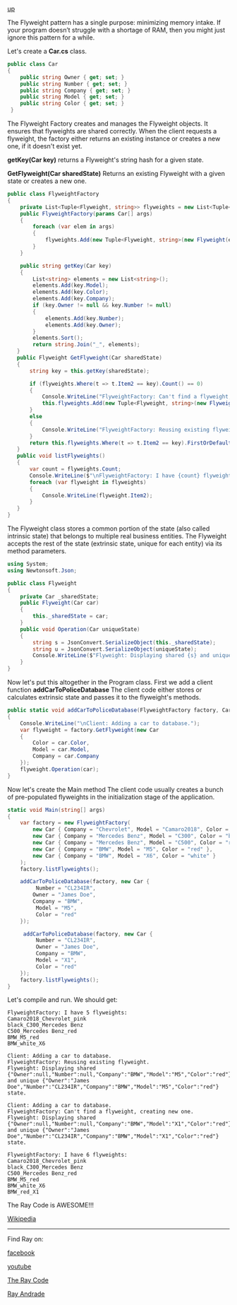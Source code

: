 [up](../README.md)

The Flyweight pattern has a single purpose: minimizing memory intake. If your program doesn’t struggle with a shortage of RAM, then you might just ignore this pattern for a while.

Let's create a **Car.cs** class.
```c#
public class Car
{
    public string Owner { get; set; }
    public string Number { get; set; }
    public string Company { get; set; }
    public string Model { get; set; }
    public string Color { get; set; }
 }
```
The Flyweight Factory creates and manages the Flyweight objects. 
It ensures that flyweights are shared correctly. 
When the client requests a flyweight, the factory either returns an existing instance or creates a new one, if it doesn't exist yet.

**getKey(Car key)** returns a Flyweight's string hash for a given state.

**GetFlyweight(Car sharedState)** Returns an existing Flyweight with a given state or creates a new one.

```c#
public class FlyweightFactory
{
    private List<Tuple<Flyweight, string>> flyweights = new List<Tuple<Flyweight, string>>();
    public FlyweightFactory(params Car[] args)
    {
        foreach (var elem in args)
        {
            flyweights.Add(new Tuple<Flyweight, string>(new Flyweight(elem), this.getKey(elem)));
        }
    }

    public string getKey(Car key)
    {
        List<string> elements = new List<string>();
        elements.Add(key.Model);
        elements.Add(key.Color);
        elements.Add(key.Company);
        if (key.Owner != null && key.Number != null)
        {
            elements.Add(key.Number);
            elements.Add(key.Owner);
        }
        elements.Sort();
        return string.Join("_", elements);
   }
   public Flyweight GetFlyweight(Car sharedState)
   {
       string key = this.getKey(sharedState);

       if (flyweights.Where(t => t.Item2 == key).Count() == 0)
       {
           Console.WriteLine("FlyweightFactory: Can't find a flyweight, creating new one.");
           this.flyweights.Add(new Tuple<Flyweight, string>(new Flyweight(sharedState), key));
       }
       else
       {
           Console.WriteLine("FlyweightFactory: Reusing existing flyweight.");
       }
       return this.flyweights.Where(t => t.Item2 == key).FirstOrDefault().Item1;
   }
   public void listFlyweights()
   {
       var count = flyweights.Count;
       Console.WriteLine($"\nFlyweightFactory: I have {count} flyweights:");
       foreach (var flyweight in flyweights)
       {
           Console.WriteLine(flyweight.Item2);
       }
   }
}
```

The Flyweight class stores a common portion of the state (also called intrinsic state) that belongs to multiple real business entities. 
The Flyweight accepts the rest of the state (extrinsic state, unique for each entity) via its method parameters.

```c#
using System;
using Newtonsoft.Json;

public class Flyweight
{
    private Car _sharedState;
    public Flyweight(Car car)
    {
        this._sharedState = car;
    }
    public void Operation(Car uniqueState)
    {
        string s = JsonConvert.SerializeObject(this._sharedState);
        string u = JsonConvert.SerializeObject(uniqueState);
        Console.WriteLine($"Flyweight: Displaying shared {s} and unique {u} state.");
    }
}
```
Now let's put this altogether in the Program class.
First we add a client function **addCarToPoliceDatabase**
The client code either stores or calculates extrinsic state and passes it to the flyweight's methods.
```c#
public static void addCarToPoliceDatabase(FlyweightFactory factory, Car car)
{
    Console.WriteLine("\nClient: Adding a car to database.");
    var flyweight = factory.GetFlyweight(new Car
    {
        Color = car.Color,
        Model = car.Model,
        Company = car.Company
    });
    flyweight.Operation(car);
}
```

Now let's create the Main method
The client code usually creates a bunch of pre-populated flyweights in the initialization stage of the application.

```c#
static void Main(string[] args)
{
    var factory = new FlyweightFactory(
        new Car { Company = "Chevrolet", Model = "Camaro2018", Color = "pink" },
        new Car { Company = "Mercedes Benz", Model = "C300", Color = "black" },
        new Car { Company = "Mercedes Benz", Model = "C500", Color = "red" },
        new Car { Company = "BMW", Model = "M5", Color = "red" },
        new Car { Company = "BMW", Model = "X6", Color = "white" }
    );
    factory.listFlyweights();

    addCarToPoliceDatabase(factory, new Car {
         Number = "CL234IR",
        Owner = "James Doe",
        Company = "BMW",
         Model = "M5",
         Color = "red"
    });

     addCarToPoliceDatabase(factory, new Car {
         Number = "CL234IR",
         Owner = "James Doe",
         Company = "BMW",
         Model = "X1",
         Color = "red"
    });
    factory.listFlyweights();
}
```
Let's compile and run. We should get:
```run
FlyweightFactory: I have 5 flyweights:
Camaro2018_Chevrolet_pink
black_C300_Mercedes Benz
C500_Mercedes Benz_red
BMW_M5_red
BMW_white_X6

Client: Adding a car to database.
FlyweightFactory: Reusing existing flyweight.
Flyweight: Displaying shared {"Owner":null,"Number":null,"Company":"BMW","Model":"M5","Color":"red"} and unique {"Owner":"James Doe","Number":"CL234IR","Company":"BMW","Model":"M5","Color":"red"} state.

Client: Adding a car to database.
FlyweightFactory: Can't find a flyweight, creating new one.
Flyweight: Displaying shared {"Owner":null,"Number":null,"Company":"BMW","Model":"X1","Color":"red"} and unique {"Owner":"James Doe","Number":"CL234IR","Company":"BMW","Model":"X1","Color":"red"} state.

FlyweightFactory: I have 6 flyweights:
Camaro2018_Chevrolet_pink
black_C300_Mercedes Benz
C500_Mercedes Benz_red
BMW_M5_red
BMW_white_X6
BMW_red_X1
```
The Ray Code is AWESOME!!!

[Wikipedia](https://en.wikipedia.org/wiki/Flyweight_pattern)

----------------------------------------------------------------------------------------------------

Find Ray on:

[facebook](https://www.facebook.com/TheRayCode/)

[youtube](https://www.youtube.com/user/AndradeRay/)

[The Ray Code](https://www.RayAndrade.com)

[Ray Andrade](https://www.RayAndrade.org)
